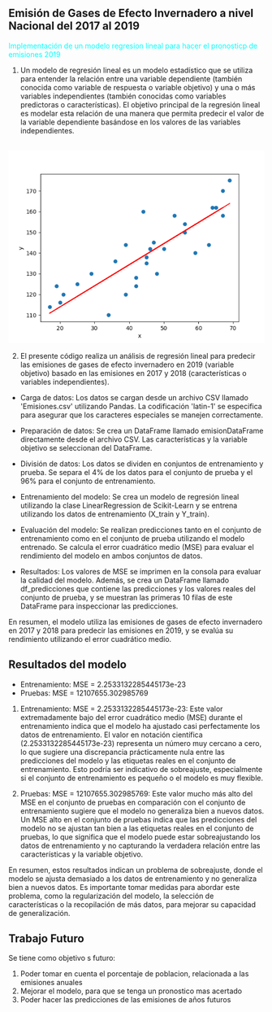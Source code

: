 ## Emisión de Gases de Efecto Invernadero a nivel Nacional del 2017 al 2019

<span style="color: cyan">Implementación de un modelo regresion lineal para hacer el pronosticp de emisiones 2019</span>

1. Un modelo de regresión lineal es un modelo estadístico que se utiliza para entender la relación entre una variable dependiente (también conocida como variable de respuesta o variable objetivo) y una o más variables independientes (también conocidas como variables predictoras o características). El objetivo principal de la regresión lineal es modelar esta relación de una manera que permita predecir el valor de la variable dependiente basándose en los valores de las variables independientes.
   
   
  ![Regresion](img/1.png)

2. El presente código realiza un análisis de regresión lineal para predecir las emisiones de gases de efecto invernadero en 2019 (variable objetivo) basado en las emisiones en 2017 y 2018 (características o variables independientes). 

* Carga de datos: Los datos se cargan desde un archivo CSV llamado 'Emisiones.csv' utilizando Pandas. La codificación 'latin-1' se especifica para asegurar que los caracteres especiales se manejen correctamente.

* Preparación de datos: Se crea un DataFrame llamado emisionDataFrame directamente desde el archivo CSV. Las características y la variable objetivo se seleccionan del DataFrame.

* División de datos: Los datos se dividen en conjuntos de entrenamiento y prueba. Se separa el 4% de los datos para el conjunto de prueba y el 96% para el conjunto de entrenamiento.

* Entrenamiento del modelo: Se crea un modelo de regresión lineal utilizando la clase LinearRegression de Scikit-Learn y se entrena utilizando los datos de entrenamiento (X_train y Y_train).

* Evaluación del modelo: Se realizan predicciones tanto en el conjunto de entrenamiento como en el conjunto de prueba utilizando el modelo entrenado. Se calcula el error cuadrático medio (MSE) para evaluar el rendimiento del modelo en ambos conjuntos de datos.

* Resultados: Los valores de MSE se imprimen en la consola para evaluar la calidad del modelo. Además, se crea un DataFrame llamado df_predicciones que contiene las predicciones y los valores reales del conjunto de prueba, y se muestran las primeras 10 filas de este DataFrame para inspeccionar las predicciones.

En resumen, el modelo utiliza las emisiones de gases de efecto invernadero en 2017 y 2018 para predecir las emisiones en 2019, y se evalúa su rendimiento utilizando el error cuadrático medio.

## Resultados del modelo 
* Entrenamiento: MSE = 2.2533132285445173e-23
* Pruebas: MSE = 12107655.302985769


1. Entrenamiento: MSE = 2.2533132285445173e-23: Este valor extremadamente bajo del error cuadrático medio (MSE) durante el entrenamiento indica que el modelo ha ajustado casi perfectamente los datos de entrenamiento. El valor en notación científica (2.2533132285445173e-23) representa un número muy cercano a cero, lo que sugiere una discrepancia prácticamente nula entre las predicciones del modelo y las etiquetas reales en el conjunto de entrenamiento. Esto podría ser indicativo de sobreajuste, especialmente si el conjunto de entrenamiento es pequeño o el modelo es muy flexible.

2. Pruebas: MSE = 12107655.302985769: Este valor mucho más alto del MSE en el conjunto de pruebas en comparación con el conjunto de entrenamiento sugiere que el modelo no generaliza bien a nuevos datos. Un MSE alto en el conjunto de pruebas indica que las predicciones del modelo no se ajustan tan bien a las etiquetas reales en el conjunto de pruebas, lo que significa que el modelo puede estar sobreajustando los datos de entrenamiento y no capturando la verdadera relación entre las características y la variable objetivo.

En resumen, estos resultados indican un problema de sobreajuste, donde el modelo se ajusta demasiado a los datos de entrenamiento y no generaliza bien a nuevos datos. Es importante tomar medidas para abordar este problema, como la regularización del modelo, la selección de características o la recopilación de más datos, para mejorar su capacidad de generalización.


## Trabajo Futuro
Se tiene como objetivo s futuro:
1. Poder tomar en cuenta el porcentaje de poblacion, relacionada a las emisiones anuales 
2. Mejorar el modelo, para que se tenga un pronostico mas acertado 
3. Poder hacer las predicciones de las emisiones de años futuros 

